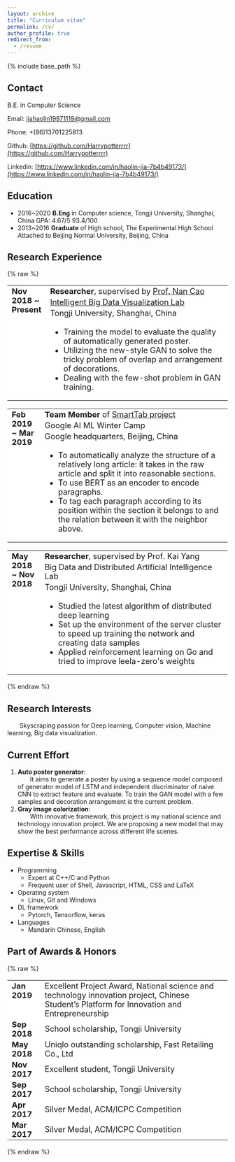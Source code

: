 ```yaml
---
layout: archive
title: "Curriculum vitae"
permalink: /cv/
author_profile: true
redirect_from:
  - /resume
---
```


{% include base_path %}

<link rel="stylesheet" href="https://use.fontawesome.com/releases/v5.8.1/css/all.css" integrity="sha384-50oBUHEmvpQ+1lW4y57PTFmhCaXp0ML5d60M1M7uH2+nqUivzIebhndOJK28anvf" crossorigin="anonymous">

Contact
---

<i class="fas fa-school" ></i> B.E. in Computer Science

<i class="fas fa-envelope"></i> Email: [jiahaolin19971119@gmail.com](jiahaolin19971119@gmail.com)

<i class="fas fa-phone" ></i> Phone: +(86)13701225813

<i class="fab fa-github"></i> Github: [https://github.com/Harrypotterrrr](https://github.com/Harrypotterrrr)

<i class="fab fa-linkedin-in"></i> Linkedin: [https://www.linkedin.com/in/haolin-jia-7b4b49173/](https://www.linkedin.com/in/haolin-jia-7b4b49173/)

Education
---

- 2016~2020 <b>B.Eng</b> in Computer science, Tongji University, Shanghai, China
    GPA: 4.67/5  93.4/100
- 2013~2016 <b>Graduate</b> of High school, The Experimental High School Attached to Beijing Normal
    University, Beijing, China


Research Experience
---

{% raw %}
<style type="text/css">

table {
    font-size: 18px;
    border: 0px;
    width: 100%;
}

tr, td {
    border: 0px;
    text-align: left;
    padding: 2px 10px;
    background-color: white;
}

.duration {
    font-size: 18px;
    width: 15%;
    vertical-align: top;
    font-weight: bold;
}

.expertise {
    font-size: 18px;
    width: 20%;
    vertical-align: top;
    font-weight: bold;
}

}

</style>

<table>
    <tbody>
        <tr>
            <td class="duration" rowspan="4">Nov 2018 ~ Present</td>
            <td><b>Researcher</b>, supervised by <a href="http://nancao.org/">Prof. Nan Cao</a></td>
        </tr>
        <tr>
            <td><a href="https://idvxlab.com/">Intelligent Big Data Visualization Lab</a></td>
        </tr>
        <tr>
            <td>Tongji University, Shanghai, China</td>
        </tr>
        <tr>
            <td>
                <ul>
                    <li>Training the model to evaluate the quality of automatically generated poster.</li>
                    <li>Utilizing the new-style GAN to solve the tricky problem of overlap and arrangement of decorations.</li>
                    <li>Dealing with the few-shot problem in GAN training.</li>
                </ul>
            </td>
        </tr>
    </tbody>
</table>

<table>
    <tbody>
        <tr>
            <td class="duration" rowspan="4">Feb 2019 ~ Mar 2019</td>
            <td><b>Team Member</b> of <a href="https://github.com/My-code-works/SmartTab">SmartTab project</a></td>
        </tr>
        <tr>
            <td>Google AI ML Winter Camp</td>
        </tr>
        <tr>
            <td>Google headquarters, Beijing, China</td>
        </tr>
        <tr>
            <td>
                <ul>
                    <li>To automatically analyze the structure of a relatively long article: it takes in the raw article
                        and split it into reasonable sections.</li>
                    <li>To use BERT as an encoder to encode paragraphs.</li>
                    <li>To tag each paragraph according to its position within the section it belongs to and the
                        relation between it with the neighbor above.</li>
                </ul>
            </td>
        </tr>
    </tbody>
</table>

<table>
    <tbody>
        <tr>
            <td class="duration" rowspan="4">May 2018 ~ Nov 2018</td>
            <td><b>Researcher</b>, supervised by Prof. Kai Yang</td>
        </tr>
        <tr>
            <td>Big Data and Distributed Artificial Intelligence Lab</td>
        </tr>
        <tr>
            <td>Tongji University, Shanghai, China</td>
        </tr>
        <tr>
            <td>
                <ul>
                    <li>Studied the latest algorithm of distributed deep learning</li>
                    <li>Set up the environment of the server cluster to speed up training the network and creating data samples</li>
                    <li>Applied reinforcement learning on Go and tried to improve leela-zero's weights</li>
                </ul>
            </td>
        </tr>
    </tbody>
</table>


{% endraw %}    


Research Interests
---

&emsp;&emsp;Skyscraping passion for Deep learning, Computer vision, Machine learning, Big data visualization.


Current Effort
---

  1. **Auto poster generator**:  
    &emsp;&emsp;It aims to generate a poster by using a sequence model composed of generator model of LSTM and independent discriminator of naive CNN to extract feature and evaluate. To train the GAN model with a few samples and decoration arrangement is the current problem.  
  2. **Gray image colorization**:   
    &emsp;&emsp;With innovative framework, this project is my national science and technology innovation project. We are proposing a new model that may show the best performance across different life scenes.


Expertise & Skills  
---

* Programming
  * Expert at C++/C and Python
  * Frequent user of Shell, Javascript, HTML, CSS and LaTeX
* Operating system
  * Linux, Git and Windows
* DL framework
  * Pytorch, Tensorflow, keras
* Languages
  * Mandarin Chinese, English

Part of Awards & Honors  
---

{% raw %}

<table>
    <tbody>
        <tr>
            <td class="duration">Jan 2019</td>
            <td>Excellent Project Award, National science and technology innovation project, Chinese Student’s Platform for Innovation and Entrepreneurship</td>
        </tr>
        <tr>
            <td class="duration">Sep 2018</td>
            <td>School scholarship, Tongji University</td>
        </tr>
        <tr>
            <td class="duration">May 2018</td>
            <td>Uniqlo outstanding scholarship, Fast Retailing Co., Ltd</td>
        </tr>
        <tr>
            <td class="duration">Nov 2017</td>
            <td>Excellent student, Tongji University</td>
        </tr>
        <tr>
            <td class="duration">Sep 2017</td>
            <td>School scholarship, Tongji University</td>
        </tr>
        <tr>
            <td class="duration">Apr 2017</td>
            <td>Silver Medal, ACM/ICPC Competition</td>
        </tr>
        <tr>
            <td class="duration">Mar 2017</td>
            <td>Silver Medal, ACM/ICPC Competition</td>
        </tr>
    </tbody>
</table>

{% endraw %}    
